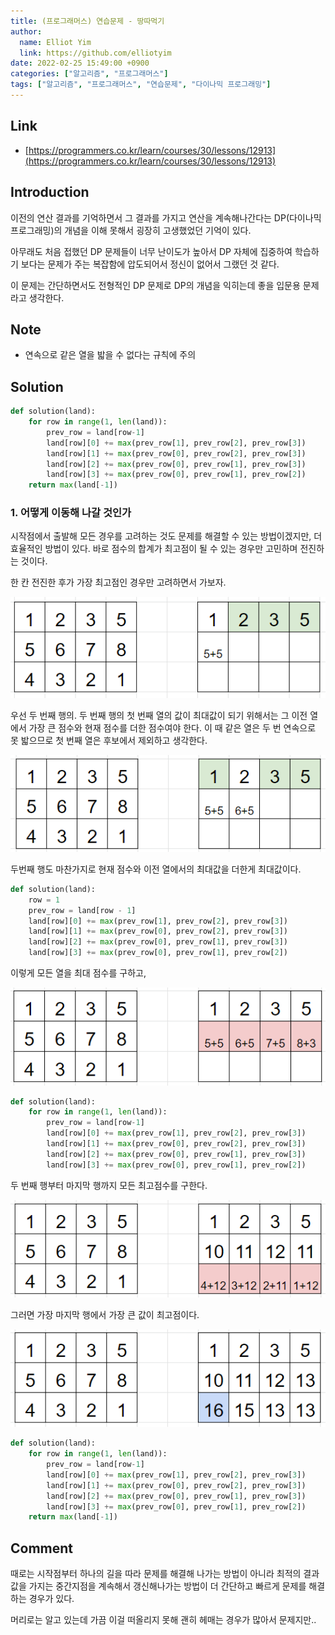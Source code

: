 ```yaml
---
title: (프로그래머스) 연습문제 - 땅따먹기
author:
  name: Elliot Yim
  link: https://github.com/elliotyim
date: 2022-02-25 15:49:00 +0900
categories: ["알고리즘", "프로그래머스"]
tags: ["알고리즘", "프로그래머스", "연습문제", "다이나믹 프로그래밍"]
---
```


## Link

- [https://programmers.co.kr/learn/courses/30/lessons/12913](https://programmers.co.kr/learn/courses/30/lessons/12913)

## Introduction

이전의 연산 결과를 기억하면서 그 결과를 가지고 연산을 계속해나간다는 DP(다이나믹 프로그래밍)의 개념을 이해 못해서 굉장히 고생했었던 기억이 있다.

아무래도 처음 접했던 DP 문제들이 너무 난이도가 높아서 DP 자체에 집중하여 학습하기 보다는 문제가 주는 복잡함에 압도되어서 정신이 없어서 그랬던 것 같다.

이 문제는 간단하면서도 전형적인 DP 문제로 DP의 개념을 익히는데 좋을 입문용 문제라고 생각한다.

## Note

- 연속으로 같은 열을 밟을 수 없다는 규칙에 주의

## Solution

```python
def solution(land):
    for row in range(1, len(land)):
        prev_row = land[row-1]
        land[row][0] += max(prev_row[1], prev_row[2], prev_row[3])
        land[row][1] += max(prev_row[0], prev_row[2], prev_row[3])
        land[row][2] += max(prev_row[0], prev_row[1], prev_row[3])
        land[row][3] += max(prev_row[0], prev_row[1], prev_row[2])
    return max(land[-1])
```

### 1. 어떻게 이동해 나갈 것인가

시작점에서 출발해 모든 경우를 고려하는 것도 문제를 해결할 수 있는 방법이겠지만, 더 효율적인 방법이 있다. 바로 점수의 합계가 최고점이 될 수 있는 경우만 고민하며 전진하는 것이다.

한 칸 전진한 후가 가장 최고점인 경우만 고려하면서 가보자.

![land-taking1](/assets/img/algorithm/programmers/practice/land-taking/land-taking001.png)

우선 두 번째 행의. 두 번째 행의 첫 번째 열의 값이 최대값이 되기 위해서는 그 이전 열에서 가장 큰 점수와 현재 점수를 더한 점수여야 한다. 이 때 같은 열은 두 번 연속으로 못 밟으므로 첫 번째 열은 후보에서 제외하고 생각한다.

![land-taking2](/assets/img/algorithm/programmers/practice/land-taking/land-taking002.png)

두번째 행도 마찬가지로 현재 점수와 이전 열에서의 최대값을 더한게 최대값이다.

```python
def solution(land):
    row = 1
    prev_row = land[row - 1]
    land[row][0] += max(prev_row[1], prev_row[2], prev_row[3])
    land[row][1] += max(prev_row[0], prev_row[2], prev_row[3])
    land[row][2] += max(prev_row[0], prev_row[1], prev_row[3])
    land[row][3] += max(prev_row[0], prev_row[1], prev_row[2])
```

이렇게 모든 열을 최대 점수를 구하고,

![land-taking3](/assets/img/algorithm/programmers/practice/land-taking/land-taking003.png)

```python
def solution(land):
    for row in range(1, len(land)):
        prev_row = land[row-1]
        land[row][0] += max(prev_row[1], prev_row[2], prev_row[3])
        land[row][1] += max(prev_row[0], prev_row[2], prev_row[3])
        land[row][2] += max(prev_row[0], prev_row[1], prev_row[3])
        land[row][3] += max(prev_row[0], prev_row[1], prev_row[2])
```

두 번째 행부터 마지막 행까지 모든 최고점수를 구한다.

![land-taking4](/assets/img/algorithm/programmers/practice/land-taking/land-taking004.png)

그러면 가장 마지막 행에서 가장 큰 값이 최고점이다.

![land-taking5](/assets/img/algorithm/programmers/practice/land-taking/land-taking005.png)

```python
def solution(land):
    for row in range(1, len(land)):
        prev_row = land[row-1]
        land[row][0] += max(prev_row[1], prev_row[2], prev_row[3])
        land[row][1] += max(prev_row[0], prev_row[2], prev_row[3])
        land[row][2] += max(prev_row[0], prev_row[1], prev_row[3])
        land[row][3] += max(prev_row[0], prev_row[1], prev_row[2])
    return max(land[-1])
```

## Comment

때로는 시작점부터 하나의 길을 따라 문제를 해결해 나가는 방법이 아니라 최적의 결과값을 가지는 중간지점을 계속해서 갱신해나가는 방법이 더 간단하고 빠르게 문제를 해결하는 경우가 있다.

머리로는 알고 있는데 가끔 이걸 떠올리지 못해 괜히 헤매는 경우가 많아서 문제지만..
